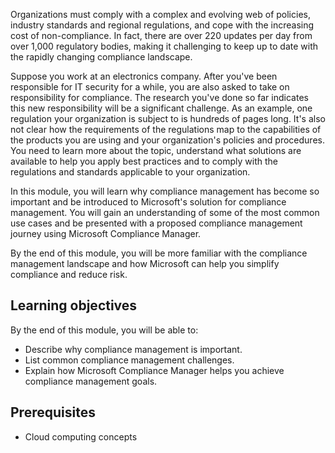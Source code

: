 Organizations must comply with a complex and evolving web of policies, industry standards and regional regulations, and cope with the increasing cost of non-compliance. In fact, there are over 220 updates per day from over 1,000 regulatory bodies, making it challenging to keep up to date with the rapidly changing compliance landscape.

Suppose you work at an electronics company. After you've been responsible for IT security for a while, you are also asked to take on responsibility for compliance. The research you've done so far indicates this new responsibility will be a significant challenge. As an example, one regulation your organization is subject to is hundreds of pages long. It's also not clear how the requirements of the regulations map to the capabilities of the products you are using and your organization's policies and procedures. You need to learn more about the topic, understand what solutions are available to help you apply best practices and to comply with the regulations and standards applicable to your organization.

In this module, you will learn why compliance management has become so important and be introduced to Microsoft's solution for compliance management.   You will gain an understanding of some of the most common use cases and be presented with a proposed compliance management journey using Microsoft Compliance Manager.

By the end of this module, you will be more familiar with the compliance management landscape and how Microsoft can help you simplify compliance and reduce risk.

## Learning objectives

By the end of this module, you will be able to:

- Describe why compliance management is important.
- List common compliance management challenges.
- Explain how Microsoft Compliance Manager helps you achieve compliance management goals.

## Prerequisites

- Cloud computing concepts
